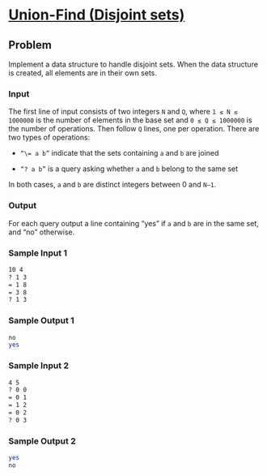 # [Union-Find (Disjoint sets)](https://liu.kattis.com/courses/AAPS/AAPS25/assignments/t7dpmj/problems/unionfind)

## Problem

Implement a data structure to handle disjoint sets. When the data structure is created, all elements are in their own sets. 

### Input

The first line of input consists of two integers `N` and `Q`, where `1 ≤ N ≤ 1000000` is the number of elements in the base set and `0 ≤ Q ≤ 1000000` is the number of operations. Then follow `Q` lines, one per operation. There are two types of operations:

- `“\= a b”` indicate that the sets containing `a` and `b` are joined
    
- `“? a b”` is a query asking whether `a` and `b` belong to the same set

In both cases, `a` and `b` are distinct integers between 0 and `N−1`.

### Output

For each query output a line containing “yes” if `a` and `b` are in the same set, and “no” otherwise.


### Sample Input 1 

```bash
10 4
? 1 3
= 1 8
= 3 8
? 1 3

```

### Sample Output 1

```bash
no
yes

```

### Sample Input 2

```bash
4 5
? 0 0
= 0 1
= 1 2
= 0 2
? 0 3

```

### Sample Output 2

```bash
yes
no

```

